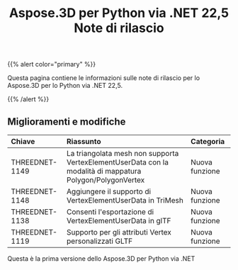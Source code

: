 ﻿---
title: Aspose.3D per Python via .NET 22,5 Note di rilascio
type: docs
weight: 8
url: /it/python-net/aspose-3d-for-python-net-22-5-release-notes/
description: Le note di rilascio dello Aspose.3D per Python via .NET 22,5.
---
{{% alert color="primary" %}}

Questa pagina contiene le informazioni sulle note di rilascio per lo Aspose.3D per lo Python via .NET 22,5.

{{% /alert %}}
## **Miglioramenti e modifiche**

|**Chiave**|**Riassunto**|**Categoria**|
|:- |:- |:- |
|THREEDNET-1149 |La triangolata mesh non supporta VertexElementUserData con la modalità di mappatura Polygon/PolygonVertex|Nuova funzione|
|THREEDNET-1148 |Aggiungere il supporto di VertexElementUserData in TriMesh|Nuova funzione|
|THREEDNET-1138 |Consenti l'esportazione di VertexElementUserData in glTF|Nuova funzione|
|THREEDNET-1119 |Supporto per gli attributi Vertex personalizzati GLTF|Nuova funzione|


Questa è la prima versione dello Aspose.3D per Python via .NET



